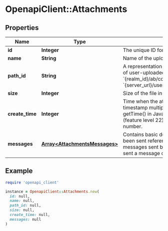 # OpenapiClient::Attachments

## Properties

| Name | Type | Description | Notes |
| ---- | ---- | ----------- | ----- |
| **id** | **Integer** | The unique ID for the attachment.  | [optional] |
| **name** | **String** | Name of the uploaded file.  | [optional] |
| **path_id** | **String** | A representation of the path of the file within the repository of user-uploaded files.  If the &#x60;path_id&#x60; of a file is &#x60;{realm_id}/ab/cdef/temp_file.py&#x60;, its URL will be: &#x60;{server_url}/user_uploads/{realm_id}/ab/cdef/temp_file.py&#x60;.  | [optional] |
| **size** | **Integer** | Size of the file in bytes.  | [optional] |
| **create_time** | **Integer** | Time when the attachment was uploaded as a UNIX timestamp multiplied by 1000 (matching the format of getTime() in JavaScript).  **Changes**: Changed in Zulip 2.2 (feature level 22).  This field was previously a floating point number.  | [optional] |
| **messages** | [**Array&lt;AttachmentsMessages&gt;**](AttachmentsMessages.md) | Contains basic details on any Zulip messages that have been sent referencing this [uploaded file](/api/upload-file). This includes messages sent by any user in the Zulip organization who sent a message containing a link to the uploaded file.  | [optional] |

## Example

```ruby
require 'openapi_client'

instance = OpenapiClient::Attachments.new(
  id: null,
  name: null,
  path_id: null,
  size: null,
  create_time: null,
  messages: null
)
```

